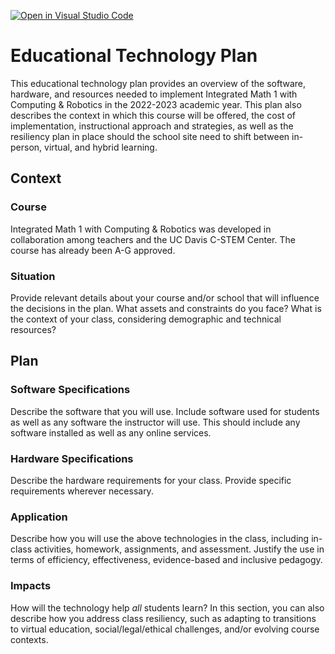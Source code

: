 [![Open in Visual Studio Code](https://classroom.github.com/assets/open-in-vscode-f059dc9a6f8d3a56e377f745f24479a46679e63a5d9fe6f495e02850cd0d8118.svg)](https://classroom.github.com/online_ide?assignment_repo_id=6329341&assignment_repo_type=AssignmentRepo)
# Educational Technology Plan

This educational technology plan provides an overview of the software, hardware, and resources needed to implement Integrated Math 1 with Computing & Robotics in the 2022-2023 academic year. This plan also describes the context in which this course will be offered, the cost of implementation, instructional approach and strategies, as well as the resiliency plan in place should the school site need to shift between in-person, virtual, and hybrid learning.

## Context

### Course

Integrated Math 1 with Computing & Robotics was developed in collaboration among teachers and the UC Davis C-STEM Center. The course has already been A-G approved.

### Situation

Provide relevant details about your course and/or school that will influence the
decisions in the plan. What assets and constraints do you face? What is the
context of your class, considering demographic and technical resources?

## Plan

### Software Specifications

Describe the software that you will use. Include software used for students as
well as any software the instructor will use. This should include any software
installed as well as any online services.

### Hardware Specifications

Describe the hardware requirements for your class. Provide specific requirements
wherever necessary.

### Application

Describe how you will use the above technologies in the class, including
in-class activities, homework, assignments, and assessment. Justify the use
in terms of efficiency, effectiveness, evidence-based and inclusive pedagogy.

### Impacts

How will the technology help *all* students learn? In this section, you can also
describe how you address class resiliency, such as adapting to
transitions to virtual education, social/legal/ethical challenges,  and/or
evolving course contexts.
